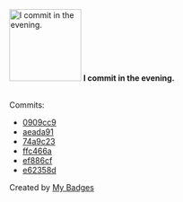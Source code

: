 <img src="https://my-badges.github.io/my-badges/evening-commits.png" alt="I commit in the evening." title="I commit in the evening." width="128">
<strong>I commit in the evening.</strong>
<br><br>

Commits:

- <a href="https://github.com/JarredAllen/rust-os/commit/0909cc956a9a976d097abafbf5697109a92a01fb">0909cc9</a>
- <a href="https://github.com/JarredAllen/rust-os/commit/aeada91633ce24452ee49d885887502b6bad174e">aeada91</a>
- <a href="https://github.com/JarredAllen/rust-os/commit/74a9c2323e84c2cc8fa74ea58ce49df6ed3a6ae7">74a9c23</a>
- <a href="https://github.com/JarredAllen/rust-os/commit/ffc466a1bd12ff1d68240e8867327f536d3b1839">ffc466a</a>
- <a href="https://github.com/JarredAllen/rust-os/commit/ef886cf892c8f4acc78ed89fd57e97e37574f021">ef886cf</a>
- <a href="https://github.com/JarredAllen/rust-os/commit/e62358dd61fa42ff3fd2391b0efeb65f0506e481">e62358d</a>


Created by <a href="https://github.com/my-badges/my-badges">My Badges</a>